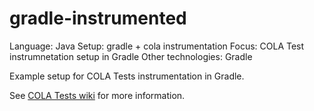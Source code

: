 # gradle-instrumented

 Language: Java
 Setup: gradle + cola instrumentation
 Focus: COLA Test instrumnetation setup in Gradle
 Other technologies: Gradle

Example setup for COLA Tests instrumentation in Gradle.

See [COLA Tests wiki](https://github.com/bmsantos/cola-tests/wiki) for more information.